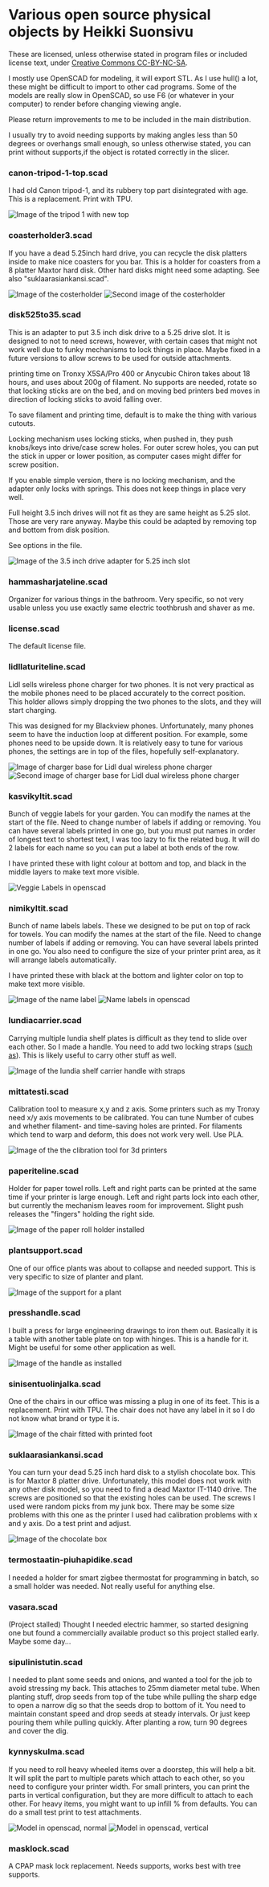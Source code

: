 # Various open source physical objects by Heikki Suonsivu

These are licensed, unless otherwise stated in program files or included license text,
under [Creative Commons CC-BY-NC-SA](https://creativecommons.org/licenses/by-nc-sa/4.0/).

I mostly use OpenSCAD for modeling, it will export STL. As I use
hull() a lot, these might be difficult to import to other cad
programs. Some of the models are really slow in OpenSCAD, so use F6
(or whatever in your computer) to render before changing viewing angle.

Please return improvements to me to be included in the
main distribution.

I usually try to avoid needing supports by making angles less than 50
degrees or overhangs small enough, so unless otherwise stated, you can
print without supports,if the object is rotated correctly in the slicer.

### canon-tripod-1-top.scad

I had old Canon tripod-1, and its rubbery top part disintegrated with
age. This is a replacement. Print with TPU.

![Image of the tripod 1 with new top](canon-tripod-1-top.jpg)

### coasterholder3.scad

If you have a dead 5.25inch hard drive, you can recycle the disk
platters inside to make nice coasters for you bar. This is a holder
for coasters from a 8 platter Maxtor hard disk. Other hard disks might
need some adapting. See also "suklaarasiankansi.scad".

![Image of the costerholder](coasterholder.jpg)
![Second image of the costerholder](coasterholder2.jpg)

### disk525to35.scad

This is an adapter to put 3.5 inch disk drive to a 5.25 drive slot. It
is designed to not to need screws, however, with certain cases that
might not work well due to funky mechanisms to lock things in
place. Maybe fixed in a future versions to allow screws to be used for
outside attachments.

printing time on Tronxy X5SA/Pro 400 or Anycubic Chiron takes about 18
hours, and uses about 200g of filament. No supports are needed, rotate
so that locking sticks are on the bed, and on moving bed printers bed
moves in direction of locking sticks to avoid falling over.

To save filament and printing time, default is to make the thing with
various cutouts.

Locking mechanism uses locking sticks, when pushed in, they push
knobs/keys into drive/case screw holes. For outer screw holes, you can
put the stick in upper or lower position, as computer cases might
differ for screw position.

If you enable simple version, there is no locking
mechanism, and the adapter only locks with springs. This does not
keep things in place very well.

Full height 3.5 inch drives will not fit as they are same height as
5.25 slot. Those are very rare anyway. Maybe this could be adapted by
removing top and bottom from disk position.

See options in the file.

![Image of the 3.5 inch drive adapter for 5.25 inch slot](disk525to35.jpg)

### hammasharjateline.scad

Organizer for various things in the bathroom. Very specific, so not
very usable unless you use exactly same electric toothbrush and shaver
as me.

### license.scad

The default license file.

### lidllaturiteline.scad

Lidl sells wireless phone charger for two phones. It is not very
practical as the mobile phones need to be placed accurately to the
correct position. This holder allows simply dropping the two phones to
the slots, and they will start charging.

This was designed for my Blackview phones. Unfortunately, many phones
seem to have the induction loop at different position. For example,
some phones need to be upside down. It is relatively easy to tune for
various phones, the settings are in top of the files, hopefully
self-explanatory.

![Image of charger base for Lidl dual wireless phone charger](lidllaturiteline.jpg)
![Second image of charger base for Lidl dual wireless phone charger](lidllaturiteline2.jpg)

### kasvikyltit.scad

Bunch of veggie labels for your garden. You can modify the names at
the start of the file. Need to change number of labels if adding or
removing. You can have several labels printed in one go, but you must
put names in order of longest text to shortest text, I was too lazy to
fix the related bug. It will do 2 labels for each name so you can put
a label at both ends of the row.

I have printed these with light colour at bottom and top, and black in
the middle layers to make text more visible.

![Veggie Labels in openscad](kasvikyltit-openscad.png)

### nimikyltit.scad

Bunch of name labels labels. These we designed to be put on top of
rack for towels. You can modify the names at the start of the
file. Need to change number of labels if adding or removing. You can
have several labels printed in one go. You also need to configure the
size of your printer print area, as it will arrange labels automatically.

I have printed these with black at the bottom and lighter color on top
to make text more visible.

![Image of the name label](nimikyltit.jpg)
![Name labels in openscad](nimikyltit-openscad.png)

### lundiacarrier.scad

Carrying multiple lundia shelf plates is difficult as they tend to
slide over each other. So I made a handle. You need to add two locking
straps ([such
as](https://www.tokmanni.fi/kiinnityshihna-pikalukko-25-mm-2-5-m-2-kpl-6419860608952)). This
is likely useful to carry other stuff as well.

![Image of the lundia shelf carrier handle with straps](lundiacarrier.jpg)

### mittatesti.scad

Calibration tool to measure x,y and z axis. Some printers such as my
Tronxy need x/y axis movements to be calibrated. You can tune Number
of cubes and whether filament- and time-saving holes are printed.
For filaments which tend to warp and deform, this does not work very
well. Use PLA.

![Image of the the clibration tool for 3d printers](mittatesti.jpg)

### paperiteline.scad

Holder for paper towel rolls. Left and right parts can be printed at
the same time if your printer is large enough. Left and right parts
lock into each other, but currently the mechanism leaves room for
improvement. Slight push releases the "fingers" holding the right
side.

![Image of the paper roll holder installed](paperiteline.jpg)

### plantsupport.scad

One of our office plants was about to collapse and needed
support. This is very specific to size of planter and plant.

![Image of the support for a plant](plantsupport.jpg)

### presshandle.scad

I built a press for large engineering drawings to iron them
out. Basically it is a table with another table plate on top with
hinges. This is a handle for it. Might be useful for some other
application as well.

![Image of the handle as installed](presshandle.jpg)

### sinisentuolinjalka.scad

One of the chairs in our office was missing a plug in one of its
feet. This is a replacement. Print with TPU. The chair does not have
any label in it so I do not know what brand or type it is.

![Image of the chair fitted with printed foot](sinisentuolinjalka.jpg)

### suklaarasiankansi.scad

You can turn your dead 5.25 inch hard disk to a stylish chocolate
box. This is for Maxtor 8 platter drive. Unfortunately, this model
does not work with any other disk model, so you need to find a dead
Maxtor IT-1140 drive. The screws are positioned so that the existing
holes can be used. The screws I used were random picks from my junk
box. There may be some size problems with this one as the printer I
used had calibration problems with x and y axis. Do a test print and
adjust.

![Image of the chocolate box](suklaarasiankansi.jpg)

### termostaatin-piuhapidike.scad

I needed a holder for smart zigbee thermostat for programming in
batch, so a small holder was needed. Not really useful for anything
else.

### vasara.scad

(Project stalled) Thought I needed electric hammer, so started
designing one but found a commercially available product so this project
stalled early. Maybe some day...

### sipulinistutin.scad

I needed to plant some seeds and onions, and wanted a tool for the job
to avoid stressing my back. This attaches to 25mm diameter metal
tube. When planting stuff, drop seeds from top of the tube while
pulling the sharp edge to open a narrow dig so that the seeds drop to
bottom of it. You need to maintain constant speed and drop seeds at
steady intervals. Or just keep pouring them while pulling
quickly. After planting a row, turn 90 degrees and cover the dig.

### kynnyskulma.scad

If you need to roll heavy wheeled items over a doorstep, this will
help a bit. It will split the part to multiple parets which attach to
each other, so you need to configure your printer width. For small
printers, you can print the parts in vertical configuration, but they
are more difficult to attach to each other. For heavy items, you might
want to up infill % from defaults. You can do a small test print to
test attachments.

![Model in openscad, normal](kynnyskulma-normal-openscad.png)
![Model in openscad, vertical](kynnyskulma-vertical-openscad.png)

### masklock.scad

A CPAP mask lock replacement. Needs supports, works best with tree
supports.

